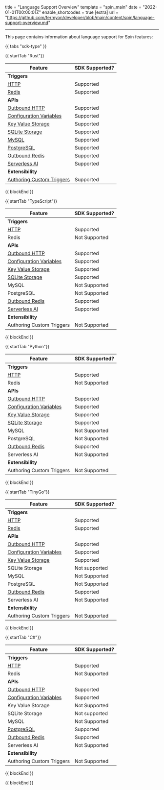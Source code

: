 title = "Language Support Overview"
template = "spin_main"
date = "2022-01-01T00:00:01Z"
enable_shortcodes = true
[extra]
url = "https://github.com/fermyon/developer/blob/main/content/spin/language-support-overview.md"

---

This page contains information about language support for Spin features:

{{ tabs "sdk-type" }}

{{ startTab "Rust"}}

| Feature | SDK Supported? |
|-----|-----|
| **Triggers** |
| [HTTP](/spin/http-trigger) | Supported |
| [Redis](/spin/redis-trigger) | Supported |
| **APIs** |
| [Outbound HTTP](/spin/rust-components.md#sending-outbound-http-requests) | Supported |
| [Configuration Variables](/spin/variables) | Supported |
| [Key Value Storage](/spin/kv-store-api-guide) | Supported |
| [SQLite Storage](/spin/sqlite-api-guide) | Supported |
| [MySQL](/spin/rdbms-storage#using-mysql-and-postgresql-from-applications) | Supported |
| [PostgreSQL](/spin/rdbms-storage#using-mysql-and-postgresql-from-applications) | Supported |
| [Outbound Redis](/spin/rust-components.md#storing-data-in-redis-from-rust-components) | Supported |
| [Serverless AI](/spin/rust-components.md#ai-inferencing-from-rust-components) | Supported |
| **Extensibility** |
| [Authoring Custom Triggers](/spin/extending-and-embedding) | Supported |

{{ blockEnd }}

{{ startTab "TypeScript"}}

| Feature | SDK Supported? |
|-----|-----|
| **Triggers** |
| [HTTP](/spin/javascript-components#http-components) | Supported |
| Redis | Not Supported |
| **APIs** |
| [Outbound HTTP](/spin/javascript-components#sending-outbound-http-requests) | Supported |
| [Configuration Variables](/spin/dynamic-configuration#custom-config-variables) | Supported |
| [Key Value Storage](/spin/kv-store-api-guide) | Supported |
| [SQLite Storage](/spin/sqlite-api-guide) | Supported |
| MySQL | Not Supported |
| PostgreSQL| Not Supported |
| [Outbound Redis](/spin/javascript-components#storing-data-in-redis-from-jsts-components) | Supported |
| [Serverless AI](/spin/javascript-components#ai-inferencing-from-jsts-components) | Supported |
| **Extensibility** |
| Authoring Custom Triggers | Not Supported |

{{ blockEnd }}

{{ startTab "Python"}}

| Feature | SDK Supported? |
|-----|-----|
| **Triggers** |
| [HTTP](/spin/python-components#a-simple-http-components-example) | Supported |
| Redis | Not Supported |
| **APIs** |
| [Outbound HTTP](/spin/python-components#an-outbound-http-example) | Supported |
| [Configuration Variables](/spin/dynamic-configuration#custom-config-variables) | Supported |
| [Key Value Storage](/spin/kv-store-api-guide) | Supported |
| [SQLite Storage](/spin/sqlite-api-guide) | Supported |
| MySQL | Not Supported |
| PostgreSQL | Not Supported |
| [Outbound Redis](/spin/python-components#an-outbound-redis-example) | Supported |
| Serverless AI | Not Supported |
| **Extensibility** |
| Authoring Custom Triggers | Not Supported |

{{ blockEnd }}

{{ startTab "TinyGo"}}

| Feature | SDK Supported? |
|-----|-----|
| **Triggers** |
| [HTTP](/spin/go-components#http-components) | Supported |
| [Redis](/spin/go-components#redis-components) | Supported |
| **APIs** |
| [Outbound HTTP](/spin/go-components#sending-outbound-http-requests) | Supported |
| [Configuration Variables](/spin/dynamic-configuration#custom-config-variables) | Supported |
| [Key Value Storage](/spin/kv-store-api-guide) | Supported |
| SQLite Storage | Not supported |
| MySQL | Not Supported |
| PostgreSQL | Not Supported |
| [Outbound Redis](/spin/go-components#storing-data-in-redis-from-go-components) | Supported |
| Serverless AI | Not Supported |
| **Extensibility** |
| Authoring Custom Triggers | Not Supported |

{{ blockEnd }}

{{ startTab "C#"}}

| Feature | SDK Supported? |
|-----|-----|
| **Triggers** |
| [HTTP](https://github.com/fermyon/spin-dotnet-sdk#handling-http-requests) | Supported |
| Redis | Not Supported |
| **APIs** |
| [Outbound HTTP](https://github.com/fermyon/spin-dotnet-sdk#making-outbound-http-requests) | Supported |
| [Configuration Variables](/spin/dynamic-configuration#custom-config-variables) | Supported |
| Key Value Storage | Not Supported |
| SQLite Storage | Not supported |
| MySQL | Not Supported |
| [PostgreSQL](https://github.com/fermyon/spin-dotnet-sdk#working-with-postgres) | Supported |
| [Outbound Redis](https://github.com/fermyon/spin-dotnet-sdk#making-redis-requests) | Supported |
| Serverless AI | Not Supported |
| **Extensibility** |
| Authoring Custom Triggers | Not Supported |

{{ blockEnd }}

{{ blockEnd }}
